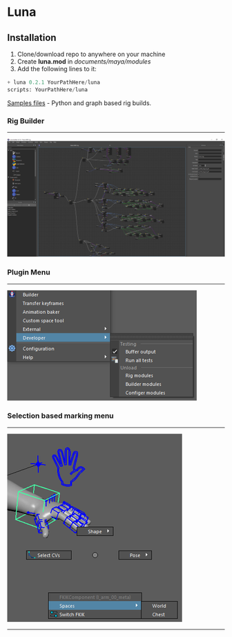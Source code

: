 # Luna

## Installation
1. Clone/download repo to anywhere on your machine
2. Create **luna.mod** in *documents/maya/modules*
3. Add the following lines to it:

```python
+ luna 0.2.1 YourPathHere/luna
scripts: YourPathHere/luna
```
[Samples files](https://github.com/S0nic014/luna_sample_files) - Python and graph based rig builds.

### Rig Builder
---
![Luna builder](docs/luna_builder.png)

### Plugin Menu
---
![Luna menu](docs/luna_menu.png)
### Selection based marking menu
---
![Luna marking menu](docs/luna_marking_menu.png)

---
